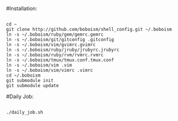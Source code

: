 #Installation: 
<pre><code>
cd ~
git clone http://github.com/boboism/shell_config.git ~/.boboism
ln -s ~/.boboism/ruby/gem/gemrc.gemrc
ln -s ~/.boboism/git/gitconfig .gitconfig
ln -s ~/.boboism/vim/gvimrc.gvimrc
ln -s ~/.boboism/ruby/jruby/jrubyrc.jrubyrc
ln -s ~/.boboism/ruby/rvm/rvmrc.rvmrc
ln -s ~/.boboism/tmux/tmux.conf.tmux.conf
ln -s ~/.boboism/vim .vim
ln -s ~/.boboism/vim/vimrc .vimrc
cd ~/.boboism
git submodule init
git submodule update
</code></pre>
#Daily Job:
<pre><code>
./daily_job.sh
</code></pre>
